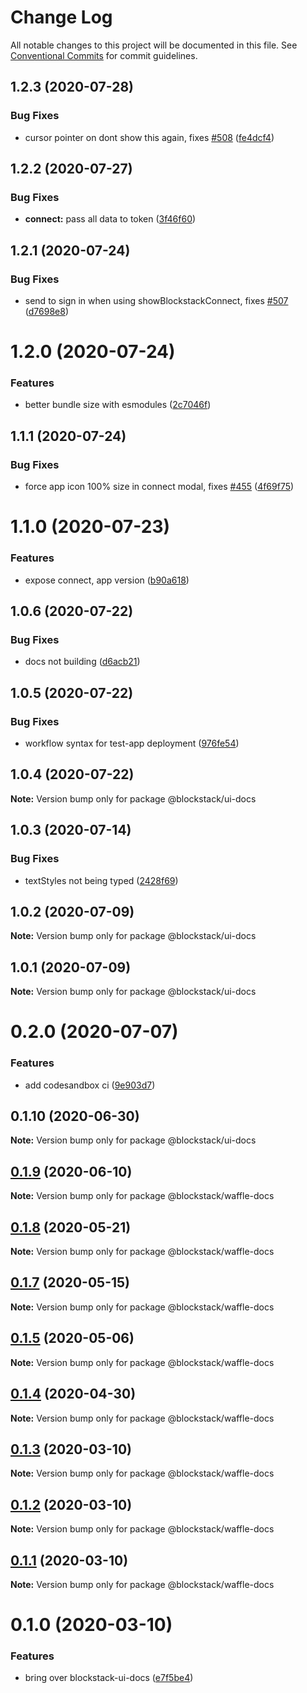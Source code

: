 # Change Log

All notable changes to this project will be documented in this file.
See [Conventional Commits](https://conventionalcommits.org) for commit guidelines.

## 1.2.3 (2020-07-28)


### Bug Fixes

* cursor pointer on dont show this again, fixes [#508](https://github.com/blockstack/ux/issues/508) ([fe4dcf4](https://github.com/blockstack/ux/commit/fe4dcf418526289685687ad9f4526cd45db85410))





## 1.2.2 (2020-07-27)


### Bug Fixes

* **connect:** pass all data to token ([3f46f60](https://github.com/blockstack/ux/commit/3f46f600cccfeadca381574b2b493709b4bba590))





## 1.2.1 (2020-07-24)


### Bug Fixes

* send to sign in when using showBlockstackConnect, fixes [#507](https://github.com/blockstack/ux/issues/507) ([d7698e8](https://github.com/blockstack/ux/commit/d7698e839e44177e56617701d9df0bca5a60924a))





# 1.2.0 (2020-07-24)


### Features

* better bundle size with esmodules ([2c7046f](https://github.com/blockstack/ux/commit/2c7046f70d2ea10ffd973a4ea816a760ffc26952))





## 1.1.1 (2020-07-24)


### Bug Fixes

* force app icon 100% size in connect modal, fixes [#455](https://github.com/blockstack/ux/issues/455) ([4f69f75](https://github.com/blockstack/ux/commit/4f69f75cf7a153c6511cd200e3d1604e5a049226))





# 1.1.0 (2020-07-23)


### Features

* expose connect, app version ([b90a618](https://github.com/blockstack/ux/commit/b90a618fbeaac0ed998ec5ecd10eda8facdc6e10))





## 1.0.6 (2020-07-22)


### Bug Fixes

* docs not building ([d6acb21](https://github.com/blockstack/ux/commit/d6acb21d6e9d6ca171dbbac13a2cc38e7f68b4b9))





## 1.0.5 (2020-07-22)


### Bug Fixes

* workflow syntax for test-app deployment ([976fe54](https://github.com/blockstack/ux/commit/976fe54ee4e0e28833bad515ceccc5fd7f98df3a))





## 1.0.4 (2020-07-22)

**Note:** Version bump only for package @blockstack/ui-docs





## 1.0.3 (2020-07-14)


### Bug Fixes

* textStyles not being typed ([2428f69](https://github.com/blockstack/ux/commit/2428f69ddc39f20c566f2686a65959b59f52e9aa))





## 1.0.2 (2020-07-09)

**Note:** Version bump only for package @blockstack/ui-docs





## 1.0.1 (2020-07-09)

**Note:** Version bump only for package @blockstack/ui-docs





# 0.2.0 (2020-07-07)


### Features

* add codesandbox ci ([9e903d7](https://github.com/blockstack/ux/commit/9e903d7141c21503339159255cd06fb6701b1e3b))





## 0.1.10 (2020-06-30)

**Note:** Version bump only for package @blockstack/ui-docs





## [0.1.9](https://github.com/blockstack/ux/compare/@blockstack/waffle-docs@0.1.8...@blockstack/waffle-docs@0.1.9) (2020-06-10)

**Note:** Version bump only for package @blockstack/waffle-docs





## [0.1.8](https://github.com/blockstack/ux/compare/@blockstack/waffle-docs@0.1.7...@blockstack/waffle-docs@0.1.8) (2020-05-21)

**Note:** Version bump only for package @blockstack/waffle-docs





## [0.1.7](https://github.com/blockstack/ux/compare/@blockstack/waffle-docs@0.1.5...@blockstack/waffle-docs@0.1.7) (2020-05-15)

**Note:** Version bump only for package @blockstack/waffle-docs





## [0.1.5](https://github.com/blockstack/ux/compare/@blockstack/waffle-docs@0.1.4...@blockstack/waffle-docs@0.1.5) (2020-05-06)

**Note:** Version bump only for package @blockstack/waffle-docs





## [0.1.4](https://github.com/blockstack/ux/compare/@blockstack/waffle-docs@0.1.3...@blockstack/waffle-docs@0.1.4) (2020-04-30)

**Note:** Version bump only for package @blockstack/waffle-docs





## [0.1.3](https://github.com/blockstack/ux/compare/@blockstack/waffle-docs@0.1.2...@blockstack/waffle-docs@0.1.3) (2020-03-10)

**Note:** Version bump only for package @blockstack/waffle-docs





## [0.1.2](https://github.com/blockstack/ux/compare/@blockstack/waffle-docs@0.1.1...@blockstack/waffle-docs@0.1.2) (2020-03-10)

**Note:** Version bump only for package @blockstack/waffle-docs





## [0.1.1](https://github.com/blockstack/ux/compare/@blockstack/waffle-docs@0.1.0...@blockstack/waffle-docs@0.1.1) (2020-03-10)

**Note:** Version bump only for package @blockstack/waffle-docs





# 0.1.0 (2020-03-10)


### Features

* bring over blockstack-ui-docs ([e7f5be4](https://github.com/blockstack/ux/commit/e7f5be425717a7313a476ea3e8dededf9861bf4a))
